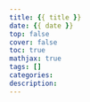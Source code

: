 ```yaml
---
title: {{ title }}
date: {{ date }}
top: false
cover: false
toc: true
mathjax: true
tags: []
categories:
description:
---
```


